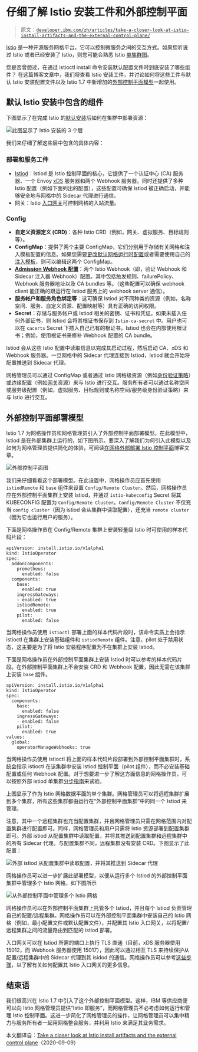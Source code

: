 # 仔细了解 Istio 安装工件和外部控制平面

> 原文：[`developer.ibm.com/zh/articles/take-a-closer-look-at-istio-install-artifacts-and-the-external-control-plane/`](https://developer.ibm.com/zh/articles/take-a-closer-look-at-istio-install-artifacts-and-the-external-control-plane/)

[Istio](https://istio.io/) 是一种开源服务网格平台，它可以控制微服务之间的交互方式。如果您听说过 Istio 或者已经安装了 Istio，则您可能会熟悉 Istio [单集群图](https://istio.io/latest/docs/concepts/what-is-istio/#why-use-istio)。

您是否曾想过，在通过 istioctl install 命令安装默认配置文件时到底安装了哪些组件？ 在这篇博客文章中，我们将查看 Istio 安装工件，并讨论如何将这些工件与默认 Istio 安装配置文件以及 Istio 1.7 中新增加的[外部控制平面模型](https://istio.io/latest/blog/2020/new-deployment-model/#external-control-plane-deployment-model)一起使用。

## 默认 Istio 安装中包含的组件

下图显示了在完成 Istio 的[默认安装](https://istio.io/latest/docs/setup/install/istioctl/#install-istio-using-the-default-profile)后如何在集群中部署资源：

![此图显示了 Istio 安装的 3 个层](img/d9577c38eecea9101b6df073a3493ee9.png)

我们来仔细了解这些层中包含的具体内容：

### 部署和服务工件

*   [Istiod](https://istio.io/latest/blog/2020/istiod/)：Istiod 是 Istio 控制平面的核心，它提供了一个认证中心 (CA) 服务器、一个 Envoy [xDS](https://www.envoyproxy.io/docs/envoy/latest/api-docs/xds_protocol) 服务器和两个 Webhook 服务器。同时还提供了多种 Istio 配置（例如下面列出的配置），这些配置可确保 Istiod 被正确启动，并能够安全地与网格中的 Sidecar 代理进行通信。
*   网关：Istio [入口网关](https://istio.io/latest/docs/concepts/traffic-management/#gateways)可控制网格的入站流量。

### Config

*   **自定义资源定义 (CRD)**：各种 Istio CRD（例如，网关、虚拟服务、目标规则等）。
*   **ConfigMap**：提供了两个主要 ConfigMap，它们分别用于存储有关网格和注入模板配置的信息。如果您需要[更改默认网格运行时配置](https://istio.io/latest/docs/reference/config/istio.mesh.v1alpha1/)或者需要使用自己的[注入模板](https://istio.io/latest/docs/setup/additional-setup/sidecar-injection/)，则可以编辑这两个 ConfigMap。
*   **[Admission Webhook 配置](https://kubernetes.io/docs/reference/access-authn-authz/extensible-admission-controllers/#what-are-admission-webhooks)**：两个 Istio Webhook（即，验证 Webhook 和 Sidecar 注入器 Webhook）配置。其中包括触发规则、failurePolicy、Webhook 服务器地址以及 CA bundles 等。（这些配置可以确保 webhook client 能正确的跟运行在 Istiod 服务上的 webhook server 通信）。
*   **服务帐户和服务角色绑定等**：这可确保 Istiod 对不同种类的资源（例如，名称空间、服务、自定义资源、配置映射等）具有正确的访问权限。
*   **Secret**：存储与服务帐户或 Istiod 相关的密钥、证书和凭证。如果未插入任何外部证书，则 Istiod 会将其根证书保存到 `Istio-ca-secret` 中。用户也可以在 `cacerts` Secret 下插入自己已有的根证书，Istiod 也会在内部使用根证书；例如，使用根证书来修补 Webhook 配置的 CA bundle。

Istiod 会从这些 Istio 配置中读取信息以完成其启动过程，然后启动 CA、xDS 和 Webhook 服务器。一旦网格中的 Sidecar 代理连接到 Istiod，Istiod 就会开始将配置推送到 Sidecar 代理。

网格管理员可以通过 ConfigMap 或者通过 Istio 网格级资源（例如[身份验证策略](https://istio.io/latest/docs/tasks/security/authentication/authn-policy/)）或边缘配置（例如[网关](https://istio.io/latest/docs/reference/config/networking/gateway/)资源）来与 Istio 进行交互。服务所有者可以通过名称空间或服务级配置（例如，虚拟服务、目标规则或名称空间/服务级身份验证策略）来与 Istio 进行交互。

## 外部控制平面部署模型

Istio 1.7 为网格操作员和网格管理员引入了外部控制平面部署模型。在此模型中，Istiod 是在外部集群上运行的，如下图所示。要深入了解我们为何引入此模型以及如何为网格管理员提供简化的体验，可阅读[在网格外部部署 Istio 控制平面](https://istio.io/latest/blog/2020/new-deployment-model/)博客文章。

![外部控制平面图](img/391ad71484b1fab0038783571a1e5f07.png)

我们来仔细看看这个部署模型。在此设置中，网格操作员应首先使用 `istiodRemote` 和 `base` 组件来设置 `Config/Remote Cluster`。然后，网格操作员应在外部控制平面集群上安装 Istiod，并通过 `istio-kubeconfig` Secret 将其 KUBECONFIG 配置为 `Config/Remote Cluster`。`Config/Remote Cluster` 不仅充当 `config cluster`（因为 istiod 会从集群中读取配置），还充当 `remote cluster`（因为它也运行用户的服务）。

下面是网格操作员在 Config/Remote 集群上安装轻量级 Istio 时可使用的样本代码片段：

```
apiVersion: install.istio.io/v1alpha1 
kind: IstioOperator 
spec: 
  addonComponents: 
    prometheus: 
      enabled: false 
  components: 
    base: 
      enabled: true 
    ingressGateways: 
    - enabled: true 
    istiodRemote: 
      enabled: true 
    pilot: 
      enabled: false 
```

当网格操作员使用 `istioctl` 部署上面的样本代码片段时，该命令实质上会指示 istioctl 在集群上安装基础组件和 `istiodRemote` 组件。注意，pilot 处于禁用状态，这主要是为了将 Istio 安装程序配置为不在集群上安装 Istiod。

下面是网格操作员在外部控制平面集群上安装 Istiod 时可以参考的样本代码片段。在外部控制平面集群上不会安装 CRD 和 Webhook 配置，因此无需在该集群上安装 `base` 组件。

```
apiVersion: install.istio.io/v1alpha1
kind: IstioOperator
spec:
  components:
    base:
      enabled: false
    ingressGateways:
    - enabled: false
    pilot:
      enabled: true
values:
  global:
    operatorManageWebhooks: true 
```

当网格操作员使用 istioctl 将上面的样本代码片段部署到外部控制平面集群时，系统会指示 istioctl 在该集群中安装 Istiod 控制平面（pilot 组件），而不必安装基础配置或任何 Webhook 配置。对于想要进一步了解这方面信息的网格操作员，可以按照外部 istiod 单集群[分步指南](https://github.com/istio/istio/wiki/External-Istiod-single-cluster-steps)来试验。

上图显示了作为 Istio 网格数据平面的单个集群。网格管理员可以将远程集群扩展到多个集群，所有这些集群都由运行在“外部控制平面集群”中的同一个 Istiod 来管理。

注意，其中一个远程集群也充当配置集群，并且网格管理员只需在网格范围内对配置集群进行配置即可。同样，网格管理员和用户只需将 Istio 资源部署到配置集群即可。外部 istiod 从配置集群中读取配置，并将其推送到配置集群和远程集群中的所有 Sidecar 代理。与配置集群不同，远程集群没有安装 CRD。下图显示了此配置：

![外部 istiod 从配置集群中读取配置，并将其推送到 Sidecar 代理](img/005c19cb817d1b2e17b7bb35ec5d35cb.png)

网格操作员可以进一步扩展此部署模型，以便从运行多个 Istiod 的外部控制平面集群中管理多个 Istio 网格，如下图所示

![从外部控制平面中管理多个 Istio 网格](img/ef7186f9b4d8c0d6d0cbce777e95cb0b.png)

网格操作员可以在外部控制平面集群上托管多个 Istiod，并且每个 Istiod 负责管理自己的配置/远程集群。网格操作员可以在外部控制平面集群中安装自己的 Istio 网格（例如，最小配置文件或默认配置文件），并配置其 Istio 入口网关，以将配置/远程集群之间的流量路由到匹配的 istiod 部署。

入口网关可以在 Istiod 所需的端口上执行 TLS 直通（目前，xDS 服务器使用 15012，而 Webhook 服务器使用 15017），因此可以通过相互 TLS 来持续保护从配置/远程集群中的 Sidecar 代理到其 isidod 的通信。网格操作员可以参考[这些步骤](https://github.com/istio/istio/wiki/External-Istiod-single-cluster-steps#deploy-istio-mesh-on-external-control-plane-cluster-to-manage-traffic-to-istiod-deployments)，以了解有关如何配置其 Istio 入口网关的更多信息。

## 结束语

我们很高兴在 Istio 1.7 中引入了这个外部控制平面模型。这样，IBM 等供应商便可以向 Istio 网格管理员提供“Istio 即服务”，而网格管理员不必考虑如何运行和管理 Istio 控制平面。这进一步简化了网格管理员的操作，让网格管理员可以集中精力与服务所有者一起用网格整合服务，并利用 Istio 来满足其业务需求。

本文翻译自：[Take a closer look at Istio install artifacts and the external control plane](https://developer.ibm.com/articles/take-a-closer-look-at-istio-install-artifacts-and-the-external-control-plane/)（2020-09-09）